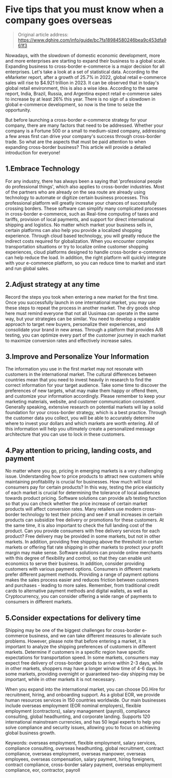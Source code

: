 # Five tips that you must know when a company goes overseas

> Original article address: https://www.dghire.com/info/guide/bc7fa18984580246bea9c453dfa961f3

Nowadays, with the slowdown of domestic economic development, more and more enterprises are starting to expand their business to a global scale. Expanding business to cross-border e-commerce is a major decision for all enterprises. Let's take a look at a set of statistical data. According to the eMarketer report, after a growth of 25.7% in 2022, global retail e-commerce sales will rise to $4.921 trillion in 2023. It can be observed that in today's global retail environment, this is also a wise idea. According to the same report, India, Brazil, Russia, and Argentina expect retail e-commerce sales to increase by at least 26% this year. There is no sign of a slowdown in global e-commerce development, so now is the time to seize the opportunity.

But before launching a cross-border e-commerce strategy for your company, there are many factors that need to be addressed. Whether your company is a Fortune 500 or a small to medium-sized company, addressing a few areas first can drive your company's success through cross-border trade. So what are the aspects that must be paid attention to when expanding cross-border business? This article will provide a detailed introduction for everyone!

## 1.Embrace Technology

For any industry, there has always been a saying that 'professional people do professional things', which also applies to cross-border industries. Most of the partners who are already on the sea route are already using technology to automate or digitize certain business processes. This professional platform will greatly increase your chances of successfully crossing borders. These software can simplify many complicated processes in cross-border e-commerce, such as Real-time computing of taxes and tariffs, provision of local payments, and support for direct international shipping and logistics. No matter which market your business sells in, certain platforms can also help you provide a localized shopping experience. Through cloud based technology, you will greatly reduce the indirect costs required for globalization. When you encounter complex transportation situations or try to localize online customer shopping experiences, cloud platforms designed to handle cross-border e-commerce can help reduce the load. In addition, the right platform will quickly integrate with your e-commerce platform, so you can reduce time to market and start and run global sales.

## 2.Adjust strategy at any time

Record the steps you took when entering a new market for the first time. Once you successfully launch in one international market, you may use these steps to repeat the process in another market. The dry goods shop here must remind everyone that not all Uusimaa can operate in the same way, but your strategies can be similar. You need to develop a repeatable approach to target new buyers, personalize their experiences, and consolidate your brand in new areas. Through a platform that provides A/B testing, you can optimize every part of the customer journey in each market to maximize conversion rates and effectively increase sales.

## 3.Improve and Personalize Your Information

The information you use in the first market may not resonate with customers in the international market. The cultural differences between countries mean that you need to invest heavily in research to find the correct information for your target audience. Take some time to discover the preferences of new targets, what may make them happy or offend them, and customize your information accordingly. Please remember to keep your marketing materials, website, and customer communication consistent. Generally speaking, extensive research on potential markets will lay a solid foundation for your cross-border strategy, which is a best practice. Through the customer data you collect, you will be able to accurately determine where to invest your dollars and which markets are worth entering. All of this information will help you ultimately create a personalized message architecture that you can use to lock in these customers.

## 4.Pay attention to pricing, landing costs, and payment

No matter where you go, pricing in emerging markets is a very challenging issue. Understanding how to price products to attract new customers while maintaining profitability is crucial for businesses. How much will local consumers pay for certain products? In this way, testing the price elasticity of each market is crucial for determining the tolerance of local audiences towards product pricing. Software solutions can provide a/b testing function so that you can check whether the price increase of certain market products will affect conversion rates. Many retailers use modern cross-border technology to test their pricing and see if small increases in certain products can subsidize free delivery or promotions for these customers. At the same time, it is also important to check the full landing cost of the product. Can you provide consumers with free delivery services for each product? Free delivery may be provided in some markets, but not in other markets. In addition, providing free shipping above the threshold in certain markets or offering flat rate shipping in other markets to protect your profit margin may make sense. Software solutions can provide online merchants with this degree of flexibility and control, so that they can enable unit economics to serve their business. In addition, consider providing customers with various payment options. Consumers in different markets prefer different payment methods. Providing a range of payment options makes the sales process easier and reduces friction between customers and purchases - leading to more sales. Remember, from traditional credit cards to alternative payment methods and digital wallets, as well as Cryptocurrency, you can consider offering a wide range of payments to consumers in different markets.

## 5.Consider expectations for delivery time

Shipping may be one of the biggest challenges for cross-border e-commerce business, and we can take different measures to alleviate such problems. However, please note that before entering a market, it is important to analyze the shipping preferences of customers in different markets. Determine if customers in a specific region have specific expectations for transportation speed. In some markets, consumers may expect free delivery of cross-border goods to arrive within 2-3 days, while in other markets, shoppers may have a longer window time of 4-6 days. In some markets, providing overnight or guaranteed two-day shipping may be important, while in other markets it is not necessary.

When you expand into the international market, you can choose DG.Hire for recruitment, hiring, and onboarding support. As a global EOR, we provide human resources services in 150 countries worldwide. Our main businesses include overseas employment (EOR nominal employers), flexible employment (contractors), salary management (payroll), compliance consulting, global headhunting, and corporate landing. Supports 120 international mainstream currencies, and has 50 legal experts to help you solve compliance and security issues, allowing you to focus on achieving global business growth.

Keywords: overseas employment, flexible employment, salary services, compliance consulting, overseas headhunting, global recruitment, contract compliance, overseas employment, overseas manpower, overseas employees, overseas compensation, salary payment, hiring foreigners, contract compliance, cross-border salary payment, overseas employment compliance, eor, contractor, payroll